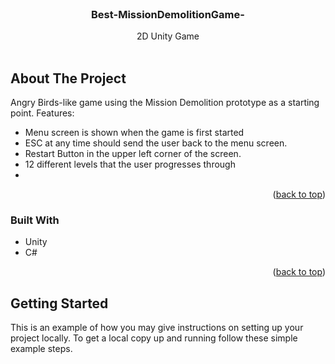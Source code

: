 <br />
<div align="center">
  <h3 align="center">Best-MissionDemolitionGame-</h3>

  <p align="center">
    2D Unity Game
    <br />
    <br />
</div>

<!-- ABOUT THE PROJECT -->
## About The Project

Angry Birds-like game using the Mission Demolition prototype as a starting point.
Features:
* Menu screen is shown when the game is first started
* ESC at any time should send the user back to the menu screen. 
* Restart Button in the upper left corner of the screen.
* 12 different levels that the user progresses through
* 

<p align="right">(<a href="#top">back to top</a>)</p>



### Built With
* Unity
* C#

<p align="right">(<a href="#top">back to top</a>)</p>



<!-- GETTING STARTED -->
## Getting Started

This is an example of how you may give instructions on setting up your project locally.
To get a local copy up and running follow these simple example steps.
   ```
